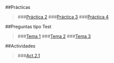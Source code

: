 ﻿##Prácticas

>###[Práctica 2](https://github.com/odrajaf/swap1415/blob/master/Practica2/P2__Eloy-Fajardo-Sanchez.md)
>###[Práctica 3](https://github.com/odrajaf/swap1415/blob/master/Practica3/P3__Eloy-Fajardo-Sanchez.md)
>###[Práctica 4](https://github.com/odrajaf/swap1415/blob/master/Practica4/P4__Eloy-Fajardo-Sanchez.md)


##Preguntas tipo Test

>###[Tema 1](https://github.com/odrajaf/swap1415/blob/master/Preguntas%20Test/Tema1.md)
>###[Tema 2](https://github.com/odrajaf/swap1415/blob/master/Preguntas%20Test/Tema2.md)
>###[Tema 3](https://github.com/odrajaf/swap1415/blob/master/Preguntas%20Test/Tema3.md)


##Actividades

>###[Act.2.1](https://github.com/odrajaf/swap1415/blob/master/Actividades/Tema2.md)

